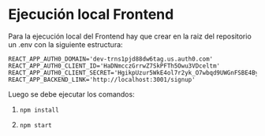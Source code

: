 # Ejecución local Frontend

Para la ejecución local del Frontend hay que crear en la raiz del repositorio un .env con la siguiente estructura:

```
REACT_APP_AUTH0_DOMAIN='dev-trns1pjd88dw6tag.us.auth0.com'
REACT_APP_AUTH0_CLIENT_ID='HaDNmcczGrrwZ7SkPFTh5Owu3VDceltm'
REACT_APP_AUTH0_CLIENT_SECRET='HgikpUzur5WkE4ol7r2yk_O7wbqd9UWGnFSBE4ByVnGw2cC1_jy_mjWoerv8UXqp'
REACT_APP_BACKEND_LINK='http://localhost:3001/signup'
```

Luego se debe ejecutar los comandos:

1. ```npm install```

2. ```npm start```